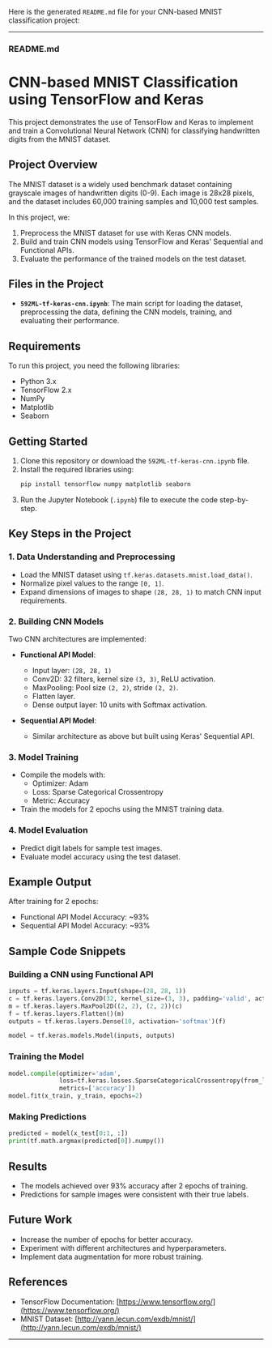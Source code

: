 Here is the generated `README.md` file for your CNN-based MNIST classification project:

---

### README.md

# CNN-based MNIST Classification using TensorFlow and Keras

This project demonstrates the use of TensorFlow and Keras to implement and train a Convolutional Neural Network (CNN) for classifying handwritten digits from the MNIST dataset.

## Project Overview

The MNIST dataset is a widely used benchmark dataset containing grayscale images of handwritten digits (0-9). Each image is 28x28 pixels, and the dataset includes 60,000 training samples and 10,000 test samples.

In this project, we:
1. Preprocess the MNIST dataset for use with Keras CNN models.
2. Build and train CNN models using TensorFlow and Keras' Sequential and Functional APIs.
3. Evaluate the performance of the trained models on the test dataset.

## Files in the Project

- **`592ML-tf-keras-cnn.ipynb`**: The main script for loading the dataset, preprocessing the data, defining the CNN models, training, and evaluating their performance.

## Requirements

To run this project, you need the following libraries:
- Python 3.x
- TensorFlow 2.x
- NumPy
- Matplotlib
- Seaborn

## Getting Started

1. Clone this repository or download the `592ML-tf-keras-cnn.ipynb` file.
2. Install the required libraries using:
   ```bash
   pip install tensorflow numpy matplotlib seaborn
   ```
3. Run the Jupyter Notebook (`.ipynb`) file to execute the code step-by-step.

## Key Steps in the Project

### 1. Data Understanding and Preprocessing
- Load the MNIST dataset using `tf.keras.datasets.mnist.load_data()`.
- Normalize pixel values to the range `[0, 1]`.
- Expand dimensions of images to shape `(28, 28, 1)` to match CNN input requirements.

### 2. Building CNN Models
Two CNN architectures are implemented:
- **Functional API Model**:
  - Input layer: `(28, 28, 1)`
  - Conv2D: 32 filters, kernel size `(3, 3)`, ReLU activation.
  - MaxPooling: Pool size `(2, 2)`, stride `(2, 2)`.
  - Flatten layer.
  - Dense output layer: 10 units with Softmax activation.
  
- **Sequential API Model**:
  - Similar architecture as above but built using Keras' Sequential API.

### 3. Model Training
- Compile the models with:
  - Optimizer: Adam
  - Loss: Sparse Categorical Crossentropy
  - Metric: Accuracy
- Train the models for 2 epochs using the MNIST training data.

### 4. Model Evaluation
- Predict digit labels for sample test images.
- Evaluate model accuracy using the test dataset.

## Example Output

After training for 2 epochs:
- Functional API Model Accuracy: ~93%
- Sequential API Model Accuracy: ~93%

## Sample Code Snippets

### Building a CNN using Functional API
```python
inputs = tf.keras.layers.Input(shape=(28, 28, 1))
c = tf.keras.layers.Conv2D(32, kernel_size=(3, 3), padding='valid', activation='relu')(inputs)
m = tf.keras.layers.MaxPool2D((2, 2), (2, 2))(c)
f = tf.keras.layers.Flatten()(m)
outputs = tf.keras.layers.Dense(10, activation='softmax')(f)

model = tf.keras.models.Model(inputs, outputs)
```

### Training the Model
```python
model.compile(optimizer='adam',
              loss=tf.keras.losses.SparseCategoricalCrossentropy(from_logits=True),
              metrics=['accuracy'])
model.fit(x_train, y_train, epochs=2)
```

### Making Predictions
```python
predicted = model(x_test[0:1, :])
print(tf.math.argmax(predicted[0]).numpy())
```

## Results

- The models achieved over 93% accuracy after 2 epochs of training.
- Predictions for sample images were consistent with their true labels.

## Future Work

- Increase the number of epochs for better accuracy.
- Experiment with different architectures and hyperparameters.
- Implement data augmentation for more robust training.

## References

- TensorFlow Documentation: [https://www.tensorflow.org/](https://www.tensorflow.org/)
- MNIST Dataset: [http://yann.lecun.com/exdb/mnist/](http://yann.lecun.com/exdb/mnist/)

---
